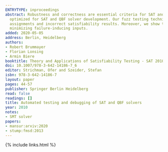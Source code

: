 ```yaml
---
ENTRYTYPE: inproceedings
abstract: Robustness and correctness are essential criteria for SAT and QBF solvers. We develop automated testing and debugging techniques designed and
  optimized for SAT and QBF solver development. Our fuzz testing techniques are able to find critical solver defects that lead to crashes, invalid satisfying
  assignments and incorrect satisfiability results. Moreover, we show that sequential and concurrent delta debugging techniques are highly effective in
  minimizing failure-inducing inputs.
added: 2020-05-05
address: Berlin, Heidelberg
authors:
- Robert Brummayer
- Florian Lonsing
- Armin Biere
booktitle: Theory and Applications of Satisfiability Testing - SAT 2010
doi: 10.1007/978-3-642-14186-7_6
editor: Strichman, Ofer and Szeider, Stefan
isbn: 978-3-642-14186-7
layout: paper
pages: 44-57
publisher: Springer Berlin Heidelberg
read: false
readings: []
title: Automated testing and debugging of SAT and QBF solvers
year: 2010
notes:
- SMT solver
papers:
- mansur:arxiv:2020
- stump:fmsd:2013
---
```

{% include links.html %}
